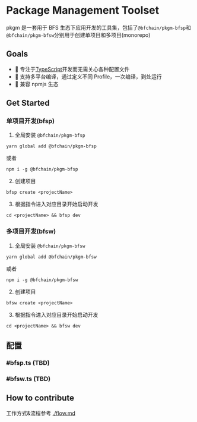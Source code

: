 # Package Management Toolset

pkgm 是一套用于 BFS 生态下应用开发的工具集，包括了`@bfchain/pkgm-bfsp`和`@bfchain/pkgm-bfsw`分别用于创建单项目和多项目(monorepo)

## Goals

- 🎯 专注于[TypeScript](https://www.typescriptlang.org/)开发而无需关心各种配置文件
- 🍔 支持多平台编译，通过定义不同 Profile，一次编译，到处运行
- 🧩 兼容 npmjs 生态

## Get Started

### 单项目开发(bfsp)

1. 全局安装 `@bfchain/pkgm-bfsp`

```
yarn global add @bfchain/pkgm-bfsp
```

或者

```
npm i -g @bfchain/pkgm-bfsp
```

2. 创建项目

```
bfsp create <projectName>
```

3. 根据指令进入对应目录开始启动开发

```
cd <projectName> && bfsp dev
```

### 多项目开发(bfsw)

1. 全局安装 `@bfchain/pkgm-bfsw`

```
yarn global add @bfchain/pkgm-bfsw
```

或者

```
npm i -g @bfchain/pkgm-bfsw
```

2. 创建项目

```
bfsw create <projectName>
```

3. 根据指令进入对应目录开始启动开发

```
cd <projectName> && bfsw dev
```

## 配置

### #bfsp.ts (TBD)

### #bfsw.ts (TBD)

## How to contribute

工作方式&流程参考 [./flow.md](./flow.md)
